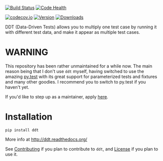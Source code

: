 [![Build Status](https://travis-ci.org/txels/ddt.svg)](https://travis-ci.org/txels/ddt)
[![Code Health](https://landscape.io/github/txels/ddt/master/landscape.svg)](https://landscape.io/github/txels/ddt/master)
<!-- [![Can I Use Python 3?](https://caniusepython3.com/project/ddt.svg)](https://caniusepython3.com/project/ddt) -->
[![codecov.io](https://codecov.io/github/txels/ddt/coverage.svg?branch=master)](https://codecov.io/github/txels/ddt)
[![Version](https://img.shields.io/pypi/v/ddt.svg)](https://pypi.python.org/pypi/ddt)
[![Downloads](https://img.shields.io/pypi/dm/ddt.svg)](https://pypi.python.org/pypi/ddt)

DDT (Data-Driven Tests) allows you to multiply one test case
by running it with different test data, and make it appear as
multiple test cases.


# WARNING

This repository has been rather unmaintained for a while now. The main reason
being that I don't use `ddt` myself, having switched to use the amazing
[py.test](https://docs.pytest.org/) with its great support for parameterized
tests and fixtures and many other goodies. I recommend you to switch to py.test 
if you haven't yet.

If you'd like to step up as a maintainer, apply [here](https://github.com/txels/ddt/issues/59).


# Installation


```pip install ddt```

More info at http://ddt.readthedocs.org/

See [Contributing](CONTRIBUTING.md) if you plan to contribute to `ddt`,
and [License](LICENSE.md) if you plan to use it.

